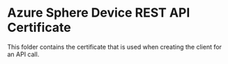 # Azure Sphere Device REST API Certificate

This folder contains the certificate that is used when creating the client for an API call. 

